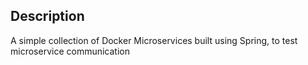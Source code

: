 ## Description
A simple collection of Docker Microservices built using Spring, to test microservice communication
